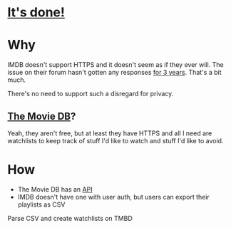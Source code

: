 # [It's done!](https://github.com/LoveIsGrief/playpen/tree/master/imdb2tmdb)

# Why

IMDB doesn't support HTTPS and it doesn't seem as if they ever will. The issue on their forum hasn't gotten any responses [for 3 years](https://getsatisfaction.com/imdb/topics/https-support). That's a bit much.

There's no need to support such a disregard for privacy.

## [The Movie DB](https://www.themoviedb.org/)?

Yeah, they aren't free, but at least they have HTTPS and all I need are watchlists to keep track of stuff I'd like to watch and stuff I'd like to avoid.

# How

* The Movie DB has an [API](https://developers.themoviedb.org)
* IMDB doesn't have one with user auth, but users can export their playlists as CSV

Parse CSV and create watchlists on TMBD

